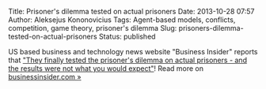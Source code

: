 Title: Prisoner's dilemma tested on actual prisoners
Date: 2013-10-28 07:57
Author: Aleksejus Kononovicius
Tags: Agent-based models, conflicts, competition, game theory, prisoner's dilemma
Slug: prisoners-dilemma-tested-on-actual-prisoners
Status: published

US
based business and technology news website "Business Insider" reports
that ["They finally tested the prisoner's dilemma on actual prisoners -
and the results were not what you would
expect"](https://www.businessinsider.com/prisoners-dilemma-in-real-life-2013-7)!
Read more on [businessinsider.com
»](https://www.businessinsider.com/prisoners-dilemma-in-real-life-2013-7)
